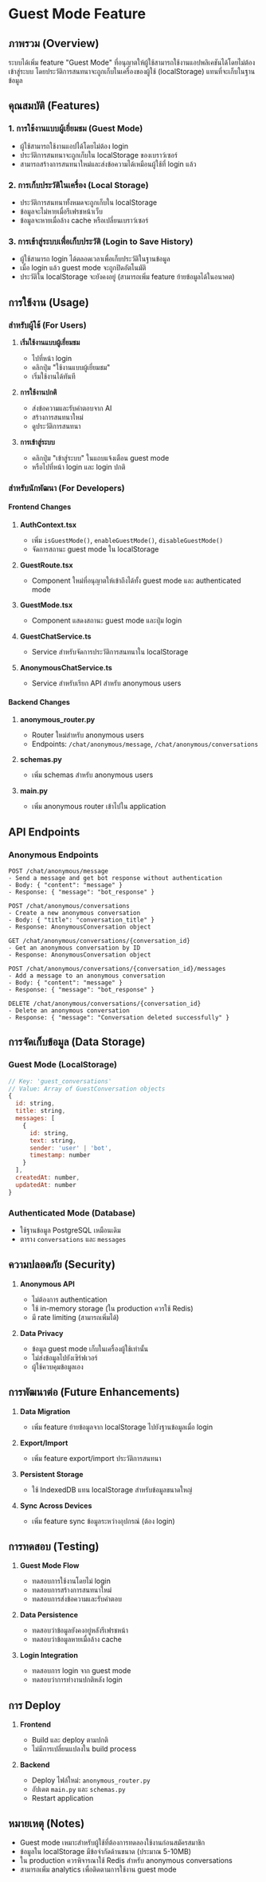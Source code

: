 # Guest Mode Feature

## ภาพรวม (Overview)

ระบบได้เพิ่ม feature "Guest Mode" ที่อนุญาตให้ผู้ใช้สามารถใช้งานแอปพลิเคชันได้โดยไม่ต้องเข้าสู่ระบบ โดยประวัติการสนทนาจะถูกเก็บในเครื่องของผู้ใช้ (localStorage) แทนที่จะเก็บในฐานข้อมูล

## คุณสมบัติ (Features)

### 1. การใช้งานแบบผู้เยี่ยมชม (Guest Mode)
- ผู้ใช้สามารถใช้งานแอปได้โดยไม่ต้อง login
- ประวัติการสนทนาจะถูกเก็บใน localStorage ของเบราว์เซอร์
- สามารถสร้างการสนทนาใหม่และส่งข้อความได้เหมือนผู้ใช้ที่ login แล้ว

### 2. การเก็บประวัติในเครื่อง (Local Storage)
- ประวัติการสนทนาทั้งหมดจะถูกเก็บใน localStorage
- ข้อมูลจะไม่หายเมื่อรีเฟรชหน้าเว็บ
- ข้อมูลจะหายเมื่อล้าง cache หรือเปลี่ยนเบราว์เซอร์

### 3. การเข้าสู่ระบบเพื่อเก็บประวัติ (Login to Save History)
- ผู้ใช้สามารถ login ได้ตลอดเวลาเพื่อเก็บประวัติในฐานข้อมูล
- เมื่อ login แล้ว guest mode จะถูกปิดอัตโนมัติ
- ประวัติใน localStorage จะยังคงอยู่ (สามารถเพิ่ม feature ย้ายข้อมูลได้ในอนาคต)

## การใช้งาน (Usage)

### สำหรับผู้ใช้ (For Users)

1. **เริ่มใช้งานแบบผู้เยี่ยมชม**
   - ไปที่หน้า login
   - คลิกปุ่ม "ใช้งานแบบผู้เยี่ยมชม"
   - เริ่มใช้งานได้ทันที

2. **การใช้งานปกติ**
   - ส่งข้อความและรับคำตอบจาก AI
   - สร้างการสนทนาใหม่
   - ดูประวัติการสนทนา

3. **การเข้าสู่ระบบ**
   - คลิกปุ่ม "เข้าสู่ระบบ" ในแถบแจ้งเตือน guest mode
   - หรือไปที่หน้า login และ login ปกติ

### สำหรับนักพัฒนา (For Developers)

#### Frontend Changes

1. **AuthContext.tsx**
   - เพิ่ม `isGuestMode()`, `enableGuestMode()`, `disableGuestMode()`
   - จัดการสถานะ guest mode ใน localStorage

2. **GuestRoute.tsx**
   - Component ใหม่ที่อนุญาตให้เข้าถึงได้ทั้ง guest mode และ authenticated mode

3. **GuestMode.tsx**
   - Component แสดงสถานะ guest mode และปุ่ม login

4. **GuestChatService.ts**
   - Service สำหรับจัดการประวัติการสนทนาใน localStorage

5. **AnonymousChatService.ts**
   - Service สำหรับเรียก API สำหรับ anonymous users

#### Backend Changes

1. **anonymous_router.py**
   - Router ใหม่สำหรับ anonymous users
   - Endpoints: `/chat/anonymous/message`, `/chat/anonymous/conversations`

2. **schemas.py**
   - เพิ่ม schemas สำหรับ anonymous users

3. **main.py**
   - เพิ่ม anonymous router เข้าไปใน application

## API Endpoints

### Anonymous Endpoints

```
POST /chat/anonymous/message
- Send a message and get bot response without authentication
- Body: { "content": "message" }
- Response: { "message": "bot_response" }

POST /chat/anonymous/conversations
- Create a new anonymous conversation
- Body: { "title": "conversation_title" }
- Response: AnonymousConversation object

GET /chat/anonymous/conversations/{conversation_id}
- Get an anonymous conversation by ID
- Response: AnonymousConversation object

POST /chat/anonymous/conversations/{conversation_id}/messages
- Add a message to an anonymous conversation
- Body: { "content": "message" }
- Response: { "message": "bot_response" }

DELETE /chat/anonymous/conversations/{conversation_id}
- Delete an anonymous conversation
- Response: { "message": "Conversation deleted successfully" }
```

## การจัดเก็บข้อมูล (Data Storage)

### Guest Mode (LocalStorage)
```javascript
// Key: 'guest_conversations'
// Value: Array of GuestConversation objects
{
  id: string,
  title: string,
  messages: [
    {
      id: string,
      text: string,
      sender: 'user' | 'bot',
      timestamp: number
    }
  ],
  createdAt: number,
  updatedAt: number
}
```

### Authenticated Mode (Database)
- ใช้ฐานข้อมูล PostgreSQL เหมือนเดิม
- ตาราง `conversations` และ `messages`

## ความปลอดภัย (Security)

1. **Anonymous API**
   - ไม่ต้องการ authentication
   - ใช้ in-memory storage (ใน production ควรใช้ Redis)
   - มี rate limiting (สามารถเพิ่มได้)

2. **Data Privacy**
   - ข้อมูล guest mode เก็บในเครื่องผู้ใช้เท่านั้น
   - ไม่ส่งข้อมูลไปยังเซิร์ฟเวอร์
   - ผู้ใช้ควบคุมข้อมูลเอง

## การพัฒนาต่อ (Future Enhancements)

1. **Data Migration**
   - เพิ่ม feature ย้ายข้อมูลจาก localStorage ไปยังฐานข้อมูลเมื่อ login

2. **Export/Import**
   - เพิ่ม feature export/import ประวัติการสนทนา

3. **Persistent Storage**
   - ใช้ IndexedDB แทน localStorage สำหรับข้อมูลขนาดใหญ่

4. **Sync Across Devices**
   - เพิ่ม feature sync ข้อมูลระหว่างอุปกรณ์ (ต้อง login)

## การทดสอบ (Testing)

1. **Guest Mode Flow**
   - ทดสอบการใช้งานโดยไม่ login
   - ทดสอบการสร้างการสนทนาใหม่
   - ทดสอบการส่งข้อความและรับคำตอบ

2. **Data Persistence**
   - ทดสอบว่าข้อมูลยังคงอยู่หลังรีเฟรชหน้า
   - ทดสอบว่าข้อมูลหายเมื่อล้าง cache

3. **Login Integration**
   - ทดสอบการ login จาก guest mode
   - ทดสอบว่าการทำงานปกติหลัง login

## การ Deploy

1. **Frontend**
   - Build และ deploy ตามปกติ
   - ไม่มีการเปลี่ยนแปลงใน build process

2. **Backend**
   - Deploy ไฟล์ใหม่: `anonymous_router.py`
   - อัปเดต `main.py` และ `schemas.py`
   - Restart application

## หมายเหตุ (Notes)

- Guest mode เหมาะสำหรับผู้ใช้ที่ต้องการทดลองใช้งานก่อนสมัครสมาชิก
- ข้อมูลใน localStorage มีข้อจำกัดด้านขนาด (ประมาณ 5-10MB)
- ใน production ควรพิจารณาใช้ Redis สำหรับ anonymous conversations
- สามารถเพิ่ม analytics เพื่อติดตามการใช้งาน guest mode 